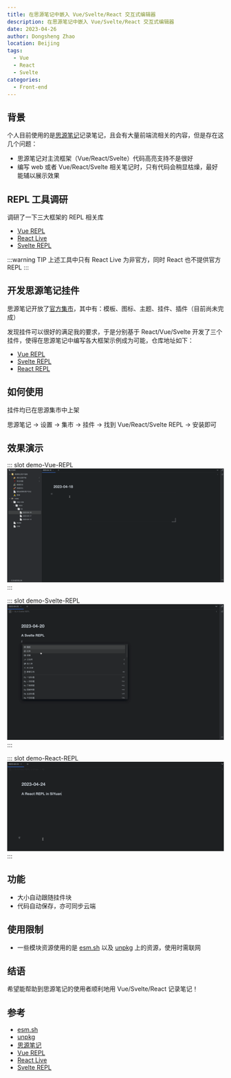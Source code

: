 ```yaml
---
title: 在思源笔记中嵌入 Vue/Svelte/React 交互式编辑器
description: 在思源笔记中嵌入 Vue/Svelte/React 交互式编辑器
date: 2023-04-26
author: Dongsheng Zhao
location: Beijing
tags:
  - Vue
  - React
  - Svelte
categories:
  - Front-end
---
```


## 背景

个人目前使用的是[思源笔记](https://github.com/siyuan-note/siyuan)记录笔记，且会有大量前端流相关的内容，但是存在这几个问题：

* 思源笔记对主流框架（Vue/React/Svelte）代码高亮支持不是很好
* 编写 web 或者 Vue/React/Svelte 相关笔记时，只有代码会稍显枯燥，最好能辅以展示效果

## REPL 工具调研

调研了一下三大框架的 REPL 相关库

* [Vue REPL](https://github.com/vuejs/repl)
* [React Live](https://formidable.com/open-source/react-live/)
* [Svelte REPL](https://github.com/sveltejs/sites/tree/master/packages/repl)

:::warning TIP
上述工具中只有 React Live 为非官方，同时 React 也不提供官方 REPL
:::

## 开发思源笔记挂件

思源笔记开放了[官方集市](https://github.com/siyuan-note/bazaar)，其中有：模板、图标、主题、挂件、插件（目前尚未完成）

发现挂件可以很好的满足我的要求，于是分别基于 React/Vue/Svelte 开发了三个挂件，使得在思源笔记中编写各大框架示例成为可能，仓库地址如下：

* [Vue REPL](https://github.com/Blackman99/siyuan-plugin-vue-repl)
* [Svelte REPL](https://github.com/Blackman99/siyuan-plugin-svelte-repl)
* [React REPL](https://github.com/Blackman99/siyuan-plugin-react-repl)

## 如何使用

挂件均已在思源集市中上架

思源笔记 -> 设置 -> 集市 -> 挂件 -> 找到 Vue/React/Svelte REPL -> 安装即可

## 效果演示

<Util-CodeTab
  key-prefix="demo"
  :code-types="['Vue-REPL', 'Svelte-REPL', 'React-REPL']"
  default-active-code-type="Vue-REPL"
/>

::: slot demo-Vue-REPL
![Vue REPL](./demo-vue.gif)
:::

::: slot demo-Svelte-REPL
![Svelte REPL](./demo-svelte.gif)
:::


::: slot demo-React-REPL
![React REPL](./demo-react.gif)
:::

## 功能

* 大小自动跟随挂件块
* 代码自动保存，亦可同步云端

## 使用限制

* 一些模块资源使用的是 [esm.sh](https://esm.sh) 以及 [unpkg](https://unpkg.com) 上的资源，使用时需联网

## 结语

希望能帮助到思源笔记的使用者顺利地用 Vue/Svelte/React 记录笔记！


## 参考

* [esm.sh](https://esm.sh)
* [unpkg](https://unpkg.com)
* [思源笔记](https://github.com/siyuan-note/siyuan)
* [Vue REPL](https://github.com/vuejs/repl)
* [React Live](https://formidable.com/open-source/react-live/)
* [Svelte REPL](https://github.com/sveltejs/sites/tree/master/packages/repl)